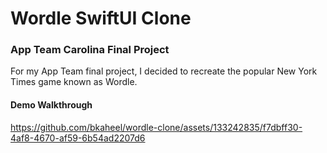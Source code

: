 # Wordle SwiftUI Clone

### App Team Carolina Final Project

For my App Team final project, I decided to recreate the popular New York Times game known as Wordle. 

#### Demo Walkthrough
https://github.com/bkaheel/wordle-clone/assets/133242835/f7dbff30-4af8-4670-af59-6b54ad2207d6

